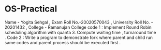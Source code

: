 # OS-Practical
Name - Yogita Sehgal , Exam Roll No.-20020570043 , University Roll No. - 20201432 , College - Ramanujan College
code 1 : Implement Round Robin scheduling algorithm with quanta 3. Compute waiting time , turnaround time .
Code 2 : Write a program to demonstrate fork where parent and child run same codes and parent process should be executed first .
